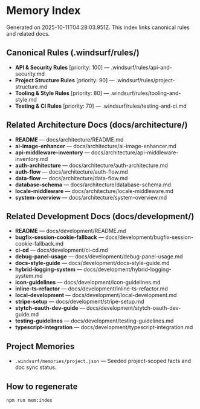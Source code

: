 <!-- Generated: scripts/dev/gen-memory-index.mjs -->

# Memory Index

Generated on 2025-10-11T04:28:03.951Z. This index links canonical rules and related docs.

## Canonical Rules (.windsurf/rules/)

- **API & Security Rules** [priority: 100] — .windsurf/rules/api-and-security.md
- **Project Structure Rules** [priority: 90] — .windsurf/rules/project-structure.md
- **Tooling & Style Rules** [priority: 80] — .windsurf/rules/tooling-and-style.md
- **Testing & CI Rules** [priority: 70] — .windsurf/rules/testing-and-ci.md

## Related Architecture Docs (docs/architecture/)

- **README** — docs/architecture/README.md
- **ai-image-enhancer** — docs/architecture/ai-image-enhancer.md
- **api-middleware-inventory** — docs/architecture/api-middleware-inventory.md
- **auth-architecture** — docs/architecture/auth-architecture.md
- **auth-flow** — docs/architecture/auth-flow.md
- **data-flow** — docs/architecture/data-flow.md
- **database-schema** — docs/architecture/database-schema.md
- **locale-middleware** — docs/architecture/locale-middleware.md
- **system-overview** — docs/architecture/system-overview.md

## Related Development Docs (docs/development/)

- **README** — docs/development/README.md
- **bugfix-session-cookie-fallback** — docs/development/bugfix-session-cookie-fallback.md
- **ci-cd** — docs/development/ci-cd.md
- **debug-panel-usage** — docs/development/debug-panel-usage.md
- **docs-style-guide** — docs/development/docs-style-guide.md
- **hybrid-logging-system** — docs/development/hybrid-logging-system.md
- **icon-guidelines** — docs/development/icon-guidelines.md
- **inline-ts-refactor** — docs/development/inline-ts-refactor.md
- **local-development** — docs/development/local-development.md
- **stripe-setup** — docs/development/stripe-setup.md
- **stytch-oauth-dev-guide** — docs/development/stytch-oauth-dev-guide.md
- **testing-guidelines** — docs/development/testing-guidelines.md
- **typescript-integration** — docs/development/typescript-integration.md

## Project Memories

- `.windsurf/memories/project.json` — Seeded project-scoped facts and doc sync status.

## How to regenerate

```sh
npm run mem:index
```
